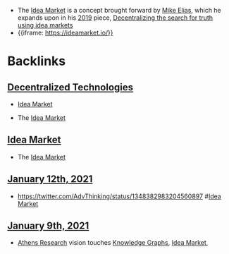 - The [Idea Market](<Idea Market.md>) is a concept brought forward by [Mike Elias](<Mike Elias.md>), which he expands upon in his [2019](<2019.md>) piece, [Decentralizing the search for truth using idea markets](<Decentralizing the search for truth using idea markets.md>)
- {{iframe: https://ideamarket.io/}}

# Backlinks
## [Decentralized Technologies](<Decentralized Technologies.md>)
- [Idea Market](<Idea Market.md>)

- The [Idea Market](<Idea Market.md>)

## [Idea Market](<Idea Market.md>)
- The [Idea Market](<Idea Market.md>)

## [January 12th, 2021](<January 12th, 2021.md>)
- https://twitter.com/AdvThinking/status/1348382983204560897 #[Idea Market](<Idea Market.md>)

## [January 9th, 2021](<January 9th, 2021.md>)
- [Athens Research](<Athens Research.md>) vision touches [Knowledge Graphs](<Knowledge Graphs.md>), [Idea Market](<Idea Market.md>),

